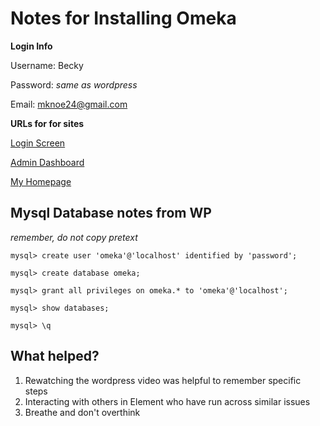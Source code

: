 # Notes for Installing Omeka

**Login Info**

Username: Becky

Password: *same as wordpress*

Email: mknoe24@gmail.com

**URLs for for sites**

[Login Screen](http://34.135.201.171/omeka/admin/users/login)

[Admin Dashboard](http://34.135.201.171/omeka/admin)

[My Homepage](http://34.135.201.171/omeka)

## Mysql Database notes from WP

*remember, do not copy pretext*

```
mysql> create user 'omeka'@'localhost' identified by 'password';
```
```
mysql> create database omeka;
```
```
mysql> grant all privileges on omeka.* to 'omeka'@'localhost';
```
```
mysql> show databases;
```
```
mysql> \q
```

## What helped?

1. Rewatching the wordpress video was helpful to remember specific steps
1. Interacting with others in Element who have run across similar issues
1. Breathe and don't overthink

